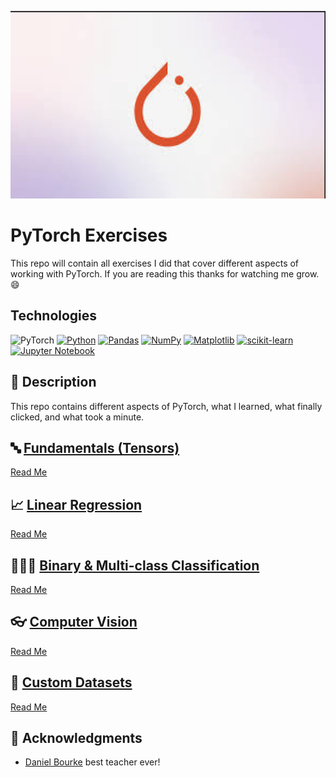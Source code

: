 <p align="center">
   <img src="https://github.com/AishaEvering/PyTorch_Exercises/blob/main/header_2.png" alt="PyTorch Logo" width="600" height="300">
</p>

# PyTorch Exercises

This repo will contain all exercises I did that cover different aspects of working with PyTorch.  If you are reading this thanks for watching me grow. 😄

## Technologies
![PyTorch](https://img.shields.io/badge/PyTorch-%23EE4C2C.svg?style=for-the-badge&logo=PyTorch&logoColor=white)
[![Python](https://img.shields.io/badge/python-3670A0?style=for-the-badge&logo=python&logoColor=ffdd54)](https://www.python.org/)
[![Pandas](https://img.shields.io/badge/pandas-%23150458.svg?style=for-the-badge&logo=pandas&logoColor=white)](https://pandas.pydata.org/)
[![NumPy](https://img.shields.io/badge/numpy-%23013243.svg?style=for-the-badge&logo=numpy&logoColor=white)](https://numpy.org/)
[![Matplotlib](https://img.shields.io/badge/Matplotlib-%23ffffff.svg?style=for-the-badge&logo=Matplotlib&logoColor=black)](https://matplotlib.org/)
[![scikit-learn](https://img.shields.io/badge/scikit--learn-%23F7931E.svg?style=for-the-badge&logo=scikit-learn&logoColor=white)](https://scikit-learn.org/stable/)
[![Jupyter Notebook](https://img.shields.io/badge/jupyter-%23FA0F00.svg?style=for-the-badge&logo=jupyter&logoColor=white)](https://jupyter.org/)

## 📃 Description

This repo contains different aspects of PyTorch, what I learned, what finally clicked, and what took a minute.
  
## 🔤 [Fundamentals (Tensors)](https://github.com/AishaEvering/PyTorch_Exercises/blob/main/00_pytorch_fundamentals_exercises.ipynb)
   [Read Me](https://github.com/AishaEvering/PyTorch_Exercises/blob/main/Fundamentals.md)

## 📈 [Linear Regression](https://github.com/AishaEvering/PyTorch_Exercises/blob/main/01_pytorch_workflow_exercises.ipynb)
   [Read Me](https://github.com/AishaEvering/PyTorch_Exercises/blob/main/Linear_Regression.md)
    
## 🍎🍊🍋 [Binary & Multi-class Classification](https://github.com/AishaEvering/PyTorch_Exercises/blob/main/02_pytorch_classification_exercises.ipynb)
   [Read Me](https://github.com/AishaEvering/PyTorch_Exercises/blob/main/Classification.md)

## 👓 [Computer Vision](https://github.com/AishaEvering/PyTorch_Exercises/blob/main/03_pytorch_computer_vision_exercises.ipynb)
   [Read Me](https://github.com/AishaEvering/PyTorch_Exercises/blob/main/Computer_Vision.md)

## 📑 [Custom Datasets](https://github.com/AishaEvering/PyTorch_Exercises/blob/main/04_pytorch_custom_datasets_exercises.ipynb)
   [Read Me](https://github.com/AishaEvering/PyTorch_Exercises/blob/main/CustomDatasets.md)
   

## 🙏 Acknowledgments

* [Daniel Bourke](https://github.com/mrdbourke) best teacher ever!
